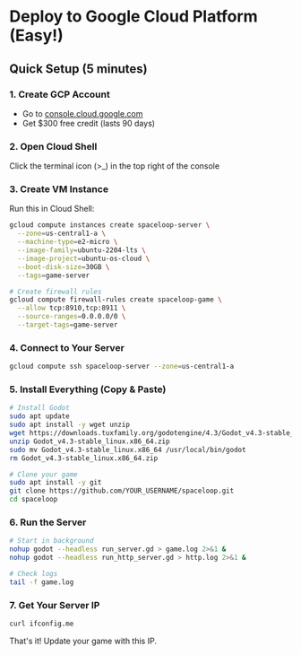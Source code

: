 # Deploy to Google Cloud Platform (Easy!)

## Quick Setup (5 minutes)

### 1. Create GCP Account
- Go to [console.cloud.google.com](https://console.cloud.google.com)
- Get $300 free credit (lasts 90 days)

### 2. Open Cloud Shell
Click the terminal icon (>_) in the top right of the console

### 3. Create VM Instance
Run this in Cloud Shell:
```bash
gcloud compute instances create spaceloop-server \
  --zone=us-central1-a \
  --machine-type=e2-micro \
  --image-family=ubuntu-2204-lts \
  --image-project=ubuntu-os-cloud \
  --boot-disk-size=30GB \
  --tags=game-server

# Create firewall rules
gcloud compute firewall-rules create spaceloop-game \
  --allow tcp:8910,tcp:8911 \
  --source-ranges=0.0.0.0/0 \
  --target-tags=game-server
```

### 4. Connect to Your Server
```bash
gcloud compute ssh spaceloop-server --zone=us-central1-a
```

### 5. Install Everything (Copy & Paste)
```bash
# Install Godot
sudo apt update
sudo apt install -y wget unzip
wget https://downloads.tuxfamily.org/godotengine/4.3/Godot_v4.3-stable_linux.x86_64.zip
unzip Godot_v4.3-stable_linux.x86_64.zip
sudo mv Godot_v4.3-stable_linux.x86_64 /usr/local/bin/godot
rm Godot_v4.3-stable_linux.x86_64.zip

# Clone your game
sudo apt install -y git
git clone https://github.com/YOUR_USERNAME/spaceloop.git
cd spaceloop
```

### 6. Run the Server
```bash
# Start in background
nohup godot --headless run_server.gd > game.log 2>&1 &
nohup godot --headless run_http_server.gd > http.log 2>&1 &

# Check logs
tail -f game.log
```

### 7. Get Your Server IP
```bash
curl ifconfig.me
```

That's it! Update your game with this IP.